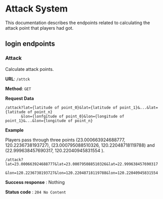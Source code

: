 # Attack System
This documentation describes the endpoints related to calculating the attack point that players had got.

## login endpoints
### Attack
Calculate attack points.

**URL**: `/attck`

**Method**: `GET`

**Request Data**
```aidl
/attack?lat={latitude of point_0}&lat={latitude of point_1}&...&lat={latitude of point_n}
       &lon={lonfgitude of point_0}&lon={longitude of point_1}&...&lon={longitude of point_n}  
```
**Example**

Players pass through three points 
(23.000663924688777, 120.2236738193727), 
(23.000795088510326, 120.22048718119788) and 
(22.999638457690317, 120.22040945831554 ).
```aidl
/attack?lat=23.000663924688777&lat=23.000795088510326&lat=22.999638457690317
       &lon=120.2236738193727&lon=120.22048718119788&lon=120.22040945831554  
```

**Success response** : Nothing

**Status code** : `204 No Content`